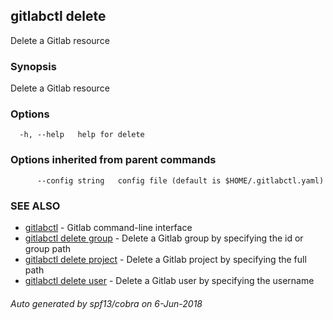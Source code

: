 ## gitlabctl delete

Delete a Gitlab resource

### Synopsis

Delete a Gitlab resource

### Options

```
  -h, --help   help for delete
```

### Options inherited from parent commands

```
      --config string   config file (default is $HOME/.gitlabctl.yaml)
```

### SEE ALSO

* [gitlabctl](gitlabctl.md)	 - Gitlab command-line interface
* [gitlabctl delete group](gitlabctl_delete_group.md)	 - Delete a Gitlab group by specifying the id or group path
* [gitlabctl delete project](gitlabctl_delete_project.md)	 - Delete a Gitlab project by specifying the full path
* [gitlabctl delete user](gitlabctl_delete_user.md)	 - Delete a Gitlab user by specifying the username

###### Auto generated by spf13/cobra on 6-Jun-2018
